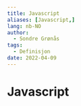 ```yaml
---
title: Javascript
aliases: [Javascript,]
lang: nb-NO
author:
  - Sondre Grønås
tags:
  - Definisjon
date: 2022-04-09
---
```

# Javascript
